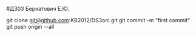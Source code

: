 #ДЗ03 Бернатович Е.Ю.

git clone git@github.com:KB2012/DS3onl.git
git commit -m "first commit"
git push origin --all
